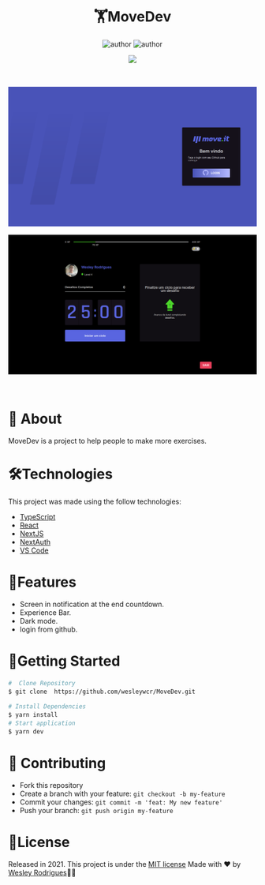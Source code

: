 <h1 align="center"> <strong>🏋️MoveDev</strong></h1>

<p align="center">
<img alt="author" src="https://img.shields.io/static/v1?label=WesleyRodrigues&message=Author&color=240b36&labelColor=000000">

<img alt="author" src="https://img.shields.io/static/v1?label=license&message=MIT&color=240b36&labelColor=000000">

</p>

<p align="center"><img src=".github/MoveDev.gif?raw=true"/>
</p>

<br />
<p align="center"><img src=".github/login.png"/></p>
<p align="center"><img src=".github/home.png"/></p>


<br />

# 📕 About
 MoveDev is a project to help people to make more exercises.
</br>

# 🛠️Technologies 

This project was made using the follow technologies:

- [TypeScript](https://www.typescriptlang.org/)
- [React](https://reactjs.org)
- [NextJS](https://nextjs.org/)
- [NextAuth](https://next-auth.js.org/)
- [VS Code](https://code.visualstudio.com/)


# 🚀Features


* Screen in notification at the end countdown.
* Experience Bar.
* Dark mode.
* login from github.


# 🏃Getting Started
```sh
#  Clone Repository
$ git clone  https://github.com/wesleywcr/MoveDev.git
```
```sh
# Install Dependencies
$ yarn install
# Start application
$ yarn dev
```

# 🤝 Contributing

- Fork this repository
- Create a branch with your feature: `git checkout -b my-feature`
- Commit your changes: `git commit -m 'feat: My new feature'`
- Push your branch: `git push origin my-feature`

# 📝License

Released in 2021.
This project is under the [MIT license](./LICENSE)
Made with ❤️ by [Wesley Rodrigues](https://github.com/wesleywcr)🤙👊
